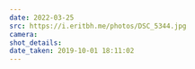 ```yaml
---
date: 2022-03-25
src: https://i.eritbh.me/photos/DSC_5344.jpg
camera:
shot_details:
date_taken: 2019-10-01 18:11:02
---
```

